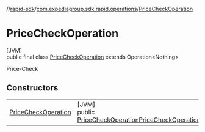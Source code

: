 //[rapid-sdk](../../../index.md)/[com.expediagroup.sdk.rapid.operations](../index.md)/[PriceCheckOperation](index.md)

# PriceCheckOperation

[JVM]\
public final class [PriceCheckOperation](index.md) extends Operation&lt;Nothing&gt;

Price-Check

## Constructors

| | |
|---|---|
| [PriceCheckOperation](-price-check-operation.md) | [JVM]<br>public [PriceCheckOperation](index.md)[PriceCheckOperation](-price-check-operation.md)([PriceCheckOperationParams](../-price-check-operation-params/index.md)params) |

